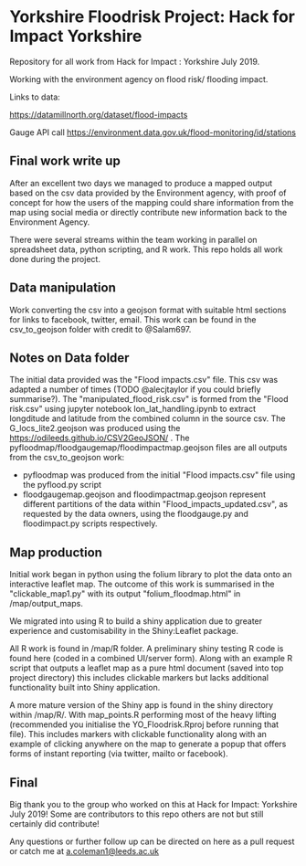 # Yorkshire Floodrisk Project: Hack for Impact Yorkshire

Repository for all work from Hack for Impact : Yorkshire July 2019.

Working with the environment agency on flood risk/ flooding impact.

Links to data:

https://datamillnorth.org/dataset/flood-impacts

Gauge API call
https://environment.data.gov.uk/flood-monitoring/id/stations

## Final work write up

After an excellent two days we managed to produce a mapped output based on the csv data provided by the Environment agency, with proof of concept for how the users of the mapping could share information from the map using social media or directly contribute new information back to the Environment Agency.

There were several streams within the team working in parallel on spreadsheet data, python scripting, and R work.
This repo holds all work done during the project.

## Data manipulation
Work converting the csv into a geojson format with suitable html sections for links to facebook, twitter, email. This work can be found in the csv_to_geojson folder with credit to @Salam697.

## Notes on Data folder

The initial data provided was the "Flood impacts.csv" file. This csv was adapted a number of times (TODO @alecjtaylor if you could briefly summarise?).
The "manipulated_flood_risk.csv" is formed from the "Flood risk.csv" using jupyter notebook lon_lat_handling.ipynb to extract longditude and latitude from the combined column in the source csv.
The G_locs_lite2.geojson was produced using the https://odileeds.github.io/CSV2GeoJSON/ .
The pyfloodmap/floodgaugemap/floodimpactmap.geojson files are all outputs from the csv_to_geojson work:
 - pyfloodmap was produced from the initial "Flood impacts.csv" file using the pyflood.py script
 - floodgaugemap.geojson and floodimpactmap.geojson represent different partitions of the data within "Flood_impacts_updated.csv", as requested by the data owners, using the floodgauge.py and floodimpact.py scripts respectively.

## Map production

Initial work began in python using the folium library to plot the data onto an interactive leaflet map. The outcome of this work is summarised in the "clickable_map1.py" with its output "folium_floodmap.html" in /map/output_maps.

We migrated into using R to build a shiny application due to greater experience and customisability in the Shiny:Leaflet package.

All R work is found in /map/R folder. A preliminary shiny testing R code is found here (coded in a combined UI/server form). Along with an example R script that outputs a leaflet map as a pure html document (saved into top project directory) this includes clickable markers but lacks additional functionality built into Shiny application.

A more mature version of the Shiny app is found in the shiny directory within /map/R/. With map_points.R performing most of the heavy lifting (recommended you initialise the YO_Floodrisk.Rproj before running that file). This includes markers with clickable functionality along with an example of clicking anywhere on the map to generate a popup that offers forms of instant reporting (via twitter, mailto or facebook).

## Final

Big thank you to the group who worked on this at Hack for Impact: Yorkshire July 2019! Some are contributors to this repo others are not but still certainly did contribute!

Any questions or further follow up can be directed on here as a pull request or catch me at a.coleman1@leeds.ac.uk
